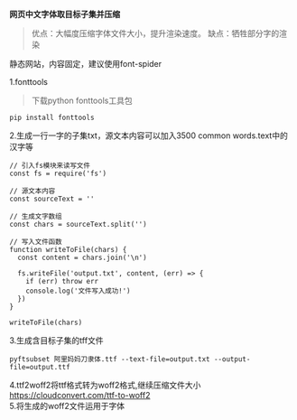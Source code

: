 **网页中文字体取目标子集并压缩**
>优点：大幅度压缩字体文件大小，提升渲染速度。
>缺点：牺牲部分字的渲染

静态网站，内容固定，建议使用font-spider

1.fonttools
>下载python fonttools工具包
```
pip install fonttools
```
2.生成一行一字的子集txt，源文本内容可以加入3500 common words.text中的汉字等
```
// 引入fs模块来读写文件
const fs = require('fs')

// 源文本内容
const sourceText = ''

// 生成文字数组
const chars = sourceText.split('')

// 写入文件函数
function writeToFile(chars) {
  const content = chars.join('\n')

  fs.writeFile('output.txt', content, (err) => {
    if (err) throw err
    console.log('文件写入成功!')
  })
}

writeToFile(chars)
```
3.生成含目标子集的tff文件
```
pyftsubset 阿里妈妈刀隶体.ttf --text-file=output.txt --output-file=output.ttf
```
4.ttf2woff2将ttf格式转为woff2格式,继续压缩文件大小
https://cloudconvert.com/ttf-to-woff2  
5.将生成的woff2文件运用于字体
